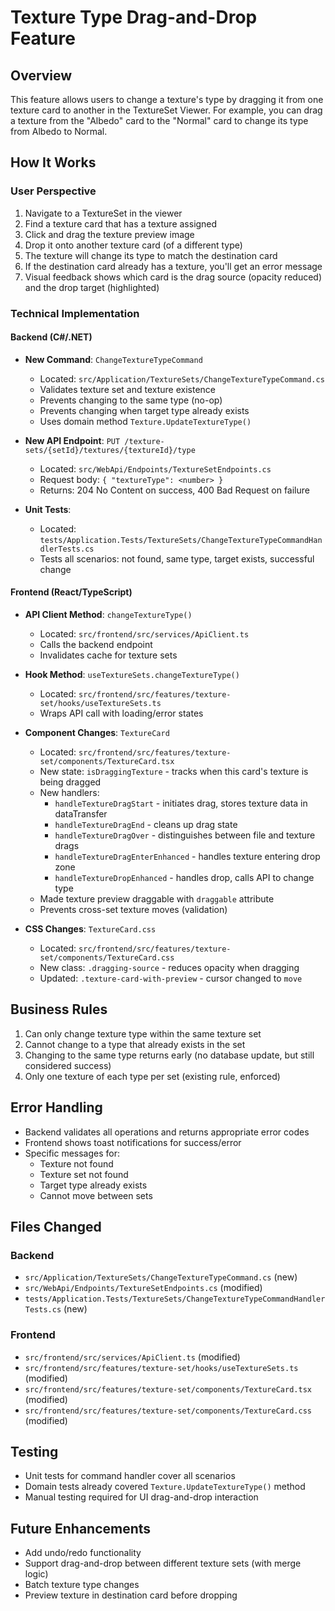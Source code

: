 # Texture Type Drag-and-Drop Feature

## Overview
This feature allows users to change a texture's type by dragging it from one texture card to another in the TextureSet Viewer. For example, you can drag a texture from the "Albedo" card to the "Normal" card to change its type from Albedo to Normal.

## How It Works

### User Perspective
1. Navigate to a TextureSet in the viewer
2. Find a texture card that has a texture assigned
3. Click and drag the texture preview image
4. Drop it onto another texture card (of a different type)
5. The texture will change its type to match the destination card
6. If the destination card already has a texture, you'll get an error message
7. Visual feedback shows which card is the drag source (opacity reduced) and the drop target (highlighted)

### Technical Implementation

#### Backend (C#/.NET)
- **New Command**: `ChangeTextureTypeCommand`
  - Located: `src/Application/TextureSets/ChangeTextureTypeCommand.cs`
  - Validates texture set and texture existence
  - Prevents changing to the same type (no-op)
  - Prevents changing when target type already exists
  - Uses domain method `Texture.UpdateTextureType()`
  
- **New API Endpoint**: `PUT /texture-sets/{setId}/textures/{textureId}/type`
  - Located: `src/WebApi/Endpoints/TextureSetEndpoints.cs`
  - Request body: `{ "textureType": <number> }`
  - Returns: 204 No Content on success, 400 Bad Request on failure

- **Unit Tests**: 
  - Located: `tests/Application.Tests/TextureSets/ChangeTextureTypeCommandHandlerTests.cs`
  - Tests all scenarios: not found, same type, target exists, successful change

#### Frontend (React/TypeScript)
- **API Client Method**: `changeTextureType()`
  - Located: `src/frontend/src/services/ApiClient.ts`
  - Calls the backend endpoint
  - Invalidates cache for texture sets
  
- **Hook Method**: `useTextureSets.changeTextureType()`
  - Located: `src/frontend/src/features/texture-set/hooks/useTextureSets.ts`
  - Wraps API call with loading/error states
  
- **Component Changes**: `TextureCard`
  - Located: `src/frontend/src/features/texture-set/components/TextureCard.tsx`
  - New state: `isDraggingTexture` - tracks when this card's texture is being dragged
  - New handlers:
    - `handleTextureDragStart` - initiates drag, stores texture data in dataTransfer
    - `handleTextureDragEnd` - cleans up drag state
    - `handleTextureDragOver` - distinguishes between file and texture drags
    - `handleTextureDragEnterEnhanced` - handles texture entering drop zone
    - `handleTextureDropEnhanced` - handles drop, calls API to change type
  - Made texture preview draggable with `draggable` attribute
  - Prevents cross-set texture moves (validation)

- **CSS Changes**: `TextureCard.css`
  - Located: `src/frontend/src/features/texture-set/components/TextureCard.css`
  - New class: `.dragging-source` - reduces opacity when dragging
  - Updated: `.texture-card-with-preview` - cursor changed to `move`

## Business Rules
1. Can only change texture type within the same texture set
2. Cannot change to a type that already exists in the set
3. Changing to the same type returns early (no database update, but still considered success)
4. Only one texture of each type per set (existing rule, enforced)

## Error Handling
- Backend validates all operations and returns appropriate error codes
- Frontend shows toast notifications for success/error
- Specific messages for:
  - Texture not found
  - Texture set not found
  - Target type already exists
  - Cannot move between sets

## Files Changed
### Backend
- `src/Application/TextureSets/ChangeTextureTypeCommand.cs` (new)
- `src/WebApi/Endpoints/TextureSetEndpoints.cs` (modified)
- `tests/Application.Tests/TextureSets/ChangeTextureTypeCommandHandlerTests.cs` (new)

### Frontend
- `src/frontend/src/services/ApiClient.ts` (modified)
- `src/frontend/src/features/texture-set/hooks/useTextureSets.ts` (modified)
- `src/frontend/src/features/texture-set/components/TextureCard.tsx` (modified)
- `src/frontend/src/features/texture-set/components/TextureCard.css` (modified)

## Testing
- Unit tests for command handler cover all scenarios
- Domain tests already covered `Texture.UpdateTextureType()` method
- Manual testing required for UI drag-and-drop interaction

## Future Enhancements
- Add undo/redo functionality
- Support drag-and-drop between different texture sets (with merge logic)
- Batch texture type changes
- Preview texture in destination card before dropping
